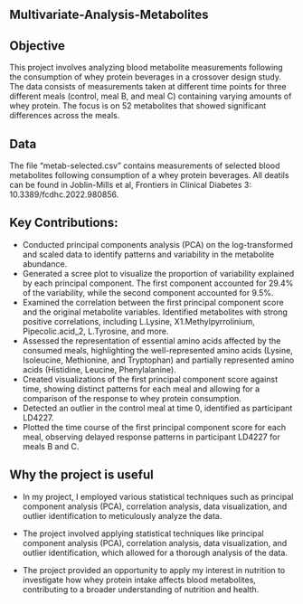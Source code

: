 ## Multivariate-Analysis-Metabolites

## Objective
This project involves analyzing blood metabolite measurements following the consumption of whey protein beverages in a crossover design study. The data consists of measurements taken at different time points for three different meals (control, meal B, and meal C) containing varying amounts of whey protein. The focus is on 52 metabolites that showed significant differences across the meals.

## Data 
The file “metab-selected.csv” contains measurements of selected blood metabolites following consumption of a whey protein beverages.
All deatils can be found in Joblin-Mills et al, Frontiers in Clinical Diabetes 3: 10.3389/fcdhc.2022.980856.

## Key Contributions:

* Conducted principal components analysis (PCA) on the log-transformed and scaled data to identify patterns and variability in the metabolite abundance.
* Generated a scree plot to visualize the proportion of variability explained by each principal component. The first component accounted for 29.4% of the variability, while the second component accounted for 9.5%.
* Examined the correlation between the first principal component score and the original metabolite variables. Identified metabolites with strong positive correlations, including L.Lysine, X1.Methylpyrrolinium, Pipecolic.acid_2, L.Tyrosine, and more.
* Assessed the representation of essential amino acids affected by the consumed meals, highlighting the well-represented amino acids (Lysine, Isoleucine, Methionine, and Tryptophan) and partially represented amino acids (Histidine, Leucine, Phenylalanine).
* Created visualizations of the first principal component score against time, showing distinct patterns for each meal and allowing for a comparison of the response to whey protein consumption.
* Detected an outlier in the control meal at time 0, identified as participant LD4227.
* Plotted the time course of the first principal component score for each meal, observing delayed response patterns in participant LD4227 for meals B and C.

## Why the project is useful
* In my project, I employed various statistical techniques such as principal component analysis (PCA), correlation analysis, data visualization, and outlier identification to meticulously analyze the data.

* The project involved applying statistical techniques like principal component analysis (PCA), correlation analysis, data visualization, and outlier identification, which allowed for a thorough analysis of the data.

* The project provided an opportunity to apply my interest in nutrition to investigate how whey protein intake affects blood metabolites, contributing to a broader understanding of nutrition and health.
